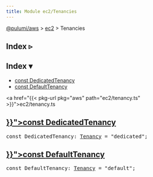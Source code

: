 ```yaml
---
title: Module ec2/Tenancies
---
```


<!-- WARNING: this page was generated by a tool. Do not edit it by hand. -->
<!-- To change it, please see https://github.com/pulumi/docs/tree/master/tools/tscdocgen. -->

<a href="../../">@pulumi/aws</a> &gt; <a href="../">ec2</a> &gt; Tenancies

<div class="toggleVisible">
<div class="collapsed">
<h2 class="pdoc-module-header toggleButton" title="Click to show Index">Index ▹</h2>
</div>
<div class="expanded">
<h2 class="pdoc-module-header toggleButton" title="Click to hide Index">Index ▾</h2>
<div class="pdoc-module-contents">
<ul>
<li><a href="#DedicatedTenancy">const DedicatedTenancy</a></li>
<li><a href="#DefaultTenancy">const DefaultTenancy</a></li>
</ul>

<a href="{{< pkg-url pkg="aws" path="ec2/tenancy.ts" >}}">ec2/tenancy.ts</a> 
</div>
</div>
</div>


<h2 class="pdoc-module-header" id="DedicatedTenancy">
<a class="pdoc-member-name" href="{{< pkg-url pkg="aws" path="ec2/tenancy.ts#L24" >}}">const <b>DedicatedTenancy</b></a>
</h2>
<div class="pdoc-module-contents">
<pre class="highlight"><span class='kd'>const</span> DedicatedTenancy: <a href='#Tenancy'>Tenancy</a> = <span class='s2'>&#34;dedicated&#34;</span>;</pre>
</div>
<h2 class="pdoc-module-header" id="DefaultTenancy">
<a class="pdoc-member-name" href="{{< pkg-url pkg="aws" path="ec2/tenancy.ts#L23" >}}">const <b>DefaultTenancy</b></a>
</h2>
<div class="pdoc-module-contents">
<pre class="highlight"><span class='kd'>const</span> DefaultTenancy: <a href='#Tenancy'>Tenancy</a> = <span class='s2'>&#34;default&#34;</span>;</pre>
</div>
